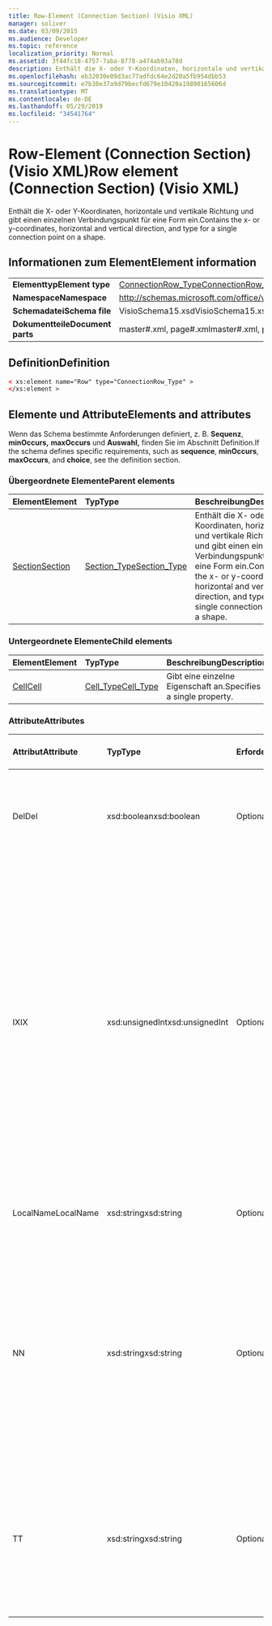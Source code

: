 ```yaml
---
title: Row-Element (Connection Section) (Visio XML)
manager: soliver
ms.date: 03/09/2015
ms.audience: Developer
ms.topic: reference
localization_priority: Normal
ms.assetid: 3f44fc18-4757-7aba-8778-a474ab93a78d
description: Enthält die X- oder Y-Koordinaten, horizontale und vertikale Richtung und gibt einen einzelnen Verbindungspunkt für eine Form ein.
ms.openlocfilehash: eb32030e89d3ac77adfdc64e2d20a5fb954dbb53
ms.sourcegitcommit: e7b38e37a9d79becfd679e10420a19890165606d
ms.translationtype: MT
ms.contentlocale: de-DE
ms.lasthandoff: 05/29/2019
ms.locfileid: "34541764"
---
```

# <a name="row-element-connection-section-visio-xml"></a><span data-ttu-id="f041a-103">Row-Element (Connection Section) (Visio XML)</span><span class="sxs-lookup"><span data-stu-id="f041a-103">Row element (Connection Section) (Visio XML)</span></span>

<span data-ttu-id="f041a-104">Enthält die X- oder Y-Koordinaten, horizontale und vertikale Richtung und gibt einen einzelnen Verbindungspunkt für eine Form ein.</span><span class="sxs-lookup"><span data-stu-id="f041a-104">Contains the x- or y-coordinates, horizontal and vertical direction, and type for a single connection point on a shape.</span></span>
  
## <a name="element-information"></a><span data-ttu-id="f041a-105">Informationen zum Element</span><span class="sxs-lookup"><span data-stu-id="f041a-105">Element information</span></span>

|||
|:-----|:-----|
|<span data-ttu-id="f041a-106">**Elementtyp**</span><span class="sxs-lookup"><span data-stu-id="f041a-106">**Element type**</span></span> <br/> |[<span data-ttu-id="f041a-107">ConnectionRow_Type</span><span class="sxs-lookup"><span data-stu-id="f041a-107">ConnectionRow_Type</span></span>](connectionrow_type-complextypevisio-xml.md) <br/> |
|<span data-ttu-id="f041a-108">**Namespace**</span><span class="sxs-lookup"><span data-stu-id="f041a-108">**Namespace**</span></span> <br/> |http://schemas.microsoft.com/office/visio/2012/main  <br/> |
|<span data-ttu-id="f041a-109">**Schemadatei**</span><span class="sxs-lookup"><span data-stu-id="f041a-109">**Schema file**</span></span> <br/> |<span data-ttu-id="f041a-110">VisioSchema15.xsd</span><span class="sxs-lookup"><span data-stu-id="f041a-110">VisioSchema15.xsd</span></span>  <br/> |
|<span data-ttu-id="f041a-111">**Dokumentteile**</span><span class="sxs-lookup"><span data-stu-id="f041a-111">**Document parts**</span></span> <br/> |<span data-ttu-id="f041a-112">master#.xml, page#.xml</span><span class="sxs-lookup"><span data-stu-id="f041a-112">master#.xml, page#.xml</span></span>  <br/> |
   
## <a name="definition"></a><span data-ttu-id="f041a-113">Definition</span><span class="sxs-lookup"><span data-stu-id="f041a-113">Definition</span></span>

```XML
< xs:element name="Row" type="ConnectionRow_Type" >
</xs:element >
```

## <a name="elements-and-attributes"></a><span data-ttu-id="f041a-114">Elemente und Attribute</span><span class="sxs-lookup"><span data-stu-id="f041a-114">Elements and attributes</span></span>

<span data-ttu-id="f041a-115">Wenn das Schema bestimmte Anforderungen definiert, z. B. **Sequenz**, **minOccurs,** **maxOccurs** und **Auswahl,** finden Sie im Abschnitt Definition.</span><span class="sxs-lookup"><span data-stu-id="f041a-115">If the schema defines specific requirements, such as **sequence**, **minOccurs**, **maxOccurs**, and **choice**, see the definition section.</span></span> 
  
### <a name="parent-elements"></a><span data-ttu-id="f041a-116">Übergeordnete Elemente</span><span class="sxs-lookup"><span data-stu-id="f041a-116">Parent elements</span></span>

|<span data-ttu-id="f041a-117">**Element**</span><span class="sxs-lookup"><span data-stu-id="f041a-117">**Element**</span></span>|<span data-ttu-id="f041a-118">**Typ**</span><span class="sxs-lookup"><span data-stu-id="f041a-118">**Type**</span></span>|<span data-ttu-id="f041a-119">**Beschreibung**</span><span class="sxs-lookup"><span data-stu-id="f041a-119">**Description**</span></span>|
|:-----|:-----|:-----|
|[<span data-ttu-id="f041a-120">Section</span><span class="sxs-lookup"><span data-stu-id="f041a-120">Section</span></span>](section-element-sheet_type-complextypevisio-xml.md) <br/> |[<span data-ttu-id="f041a-121">Section_Type</span><span class="sxs-lookup"><span data-stu-id="f041a-121">Section_Type</span></span>](section_type-complextypevisio-xml.md) <br/> |<span data-ttu-id="f041a-122">Enthält die X- oder Y-Koordinaten, horizontale und vertikale Richtung und gibt einen einzelnen Verbindungspunkt für eine Form ein.</span><span class="sxs-lookup"><span data-stu-id="f041a-122">Contains the x- or y-coordinates, horizontal and vertical direction, and type for a single connection point on a shape.</span></span>  <br/> |
   
### <a name="child-elements"></a><span data-ttu-id="f041a-123">Untergeordnete Elemente</span><span class="sxs-lookup"><span data-stu-id="f041a-123">Child elements</span></span>

|<span data-ttu-id="f041a-124">**Element**</span><span class="sxs-lookup"><span data-stu-id="f041a-124">**Element**</span></span>|<span data-ttu-id="f041a-125">**Typ**</span><span class="sxs-lookup"><span data-stu-id="f041a-125">**Type**</span></span>|<span data-ttu-id="f041a-126">**Beschreibung**</span><span class="sxs-lookup"><span data-stu-id="f041a-126">**Description**</span></span>|
|:-----|:-----|:-----|
|[<span data-ttu-id="f041a-127">Cell</span><span class="sxs-lookup"><span data-stu-id="f041a-127">Cell</span></span>](cell-element-connection-rowvisio-xml.md) <br/> |[<span data-ttu-id="f041a-128">Cell_Type</span><span class="sxs-lookup"><span data-stu-id="f041a-128">Cell_Type</span></span>](cell_type-complextypevisio-xml.md) <br/> |<span data-ttu-id="f041a-129">Gibt eine einzelne Eigenschaft an.</span><span class="sxs-lookup"><span data-stu-id="f041a-129">Specifies a single property.</span></span>  <br/> |
   
### <a name="attributes"></a><span data-ttu-id="f041a-130">Attribute</span><span class="sxs-lookup"><span data-stu-id="f041a-130">Attributes</span></span>

|<span data-ttu-id="f041a-131">**Attribut**</span><span class="sxs-lookup"><span data-stu-id="f041a-131">**Attribute**</span></span>|<span data-ttu-id="f041a-132">**Typ**</span><span class="sxs-lookup"><span data-stu-id="f041a-132">**Type**</span></span>|<span data-ttu-id="f041a-133">**Erforderlich**</span><span class="sxs-lookup"><span data-stu-id="f041a-133">**Required**</span></span>|<span data-ttu-id="f041a-134">**Beschreibung**</span><span class="sxs-lookup"><span data-stu-id="f041a-134">**Description**</span></span>|<span data-ttu-id="f041a-135">**Mögliche Werte**</span><span class="sxs-lookup"><span data-stu-id="f041a-135">**Possible values**</span></span>|
|:-----|:-----|:-----|:-----|:-----|
|<span data-ttu-id="f041a-136">Del</span><span class="sxs-lookup"><span data-stu-id="f041a-136">Del</span></span>  <br/> |<span data-ttu-id="f041a-137">xsd:boolean</span><span class="sxs-lookup"><span data-stu-id="f041a-137">xsd:boolean</span></span>  <br/> |<span data-ttu-id="f041a-138">Optional</span><span class="sxs-lookup"><span data-stu-id="f041a-138">optional</span></span>  <br/> |<span data-ttu-id="f041a-139">Gibt an, ob eine Zeile, die andernfalls von einem Master-Shape geerbt würde, gelöscht wurde.</span><span class="sxs-lookup"><span data-stu-id="f041a-139">Specifies whether a row that would otherwise be inherited from a master shape has been deleted.</span></span>  <br/> |<span data-ttu-id="f041a-140">Werte des typs xsd:boolean.</span><span class="sxs-lookup"><span data-stu-id="f041a-140">Values of the xsd:boolean type.</span></span>  <br/> |
|<span data-ttu-id="f041a-141">IX</span><span class="sxs-lookup"><span data-stu-id="f041a-141">IX</span></span>  <br/> |<span data-ttu-id="f041a-142">xsd:unsignedInt</span><span class="sxs-lookup"><span data-stu-id="f041a-142">xsd:unsignedInt</span></span>  <br/> |<span data-ttu-id="f041a-143">Optional</span><span class="sxs-lookup"><span data-stu-id="f041a-143">optional</span></span>  <br/> |<span data-ttu-id="f041a-144">Gibt den 1-basierten Bezeichner für die Zeile an.</span><span class="sxs-lookup"><span data-stu-id="f041a-144">Specifies the one-based identifier for the row.</span></span> <span data-ttu-id="f041a-145">Er sollte unqiue und größer als andere Bezeichner im gleichen Abschnitt sein. Das IX-Attribut wird nur für die Abschnitte Character, Connection, Field, FillGradient, Geometry, Layer, LineGradient, Paragraph, Reviewer, Scratch und Tabs verwendet.</span><span class="sxs-lookup"><span data-stu-id="f041a-145">It should be unqiue and greater than other identifiers in the same section.The IX attribute is only used for the Character, Connection, Field, FillGradient, Geometry, Layer, LineGradient, Paragraph, Reviewer, Scratch, and Tabs sections.</span></span> <span data-ttu-id="f041a-146">Eine Zeile kann nur eines der IX- oder N-Attribute aufweisen.</span><span class="sxs-lookup"><span data-stu-id="f041a-146">A row can only have one of the IX or N attributes.</span></span>  <br/> |<span data-ttu-id="f041a-147">Werte des xsd:unsignedInt-Typs.</span><span class="sxs-lookup"><span data-stu-id="f041a-147">Values of the xsd:unsignedInt type.</span></span>  <br/> |
|<span data-ttu-id="f041a-148">LocalName</span><span class="sxs-lookup"><span data-stu-id="f041a-148">LocalName</span></span>  <br/> |<span data-ttu-id="f041a-149">xsd:string</span><span class="sxs-lookup"><span data-stu-id="f041a-149">xsd:string</span></span>  <br/> |<span data-ttu-id="f041a-150">Optional</span><span class="sxs-lookup"><span data-stu-id="f041a-150">optional</span></span>  <br/> |<span data-ttu-id="f041a-151">Gibt den eindeutigen sprachabhängigen Namen der Zeile an.</span><span class="sxs-lookup"><span data-stu-id="f041a-151">Specifies the unique language-dependent name of the row.</span></span>  <br/> |<span data-ttu-id="f041a-152">Werte des xsd:string-Typs.</span><span class="sxs-lookup"><span data-stu-id="f041a-152">Values of the xsd:string type.</span></span>  <br/> |
|<span data-ttu-id="f041a-153">N</span><span class="sxs-lookup"><span data-stu-id="f041a-153">N</span></span>  <br/> |<span data-ttu-id="f041a-154">xsd:string</span><span class="sxs-lookup"><span data-stu-id="f041a-154">xsd:string</span></span>  <br/> |<span data-ttu-id="f041a-155">Optional</span><span class="sxs-lookup"><span data-stu-id="f041a-155">optional</span></span>  <br/> |<span data-ttu-id="f041a-156">Gibt den eindeutigen sprachunabhängigen Namen der Zeile an. Das N-Attribut wird nur für die Abschnitte User, Property, Actions, Control, Connection, Hyperlink und ActionTag verwendet.</span><span class="sxs-lookup"><span data-stu-id="f041a-156">Specifies the unique language-independent name of the row.The N attribute is only used for the User, Property, Actions, Control, Connection, Hyperlink, and ActionTag sections.</span></span> <span data-ttu-id="f041a-157">Eine Zeile kann nur eines der IX- oder N-Attribute aufweisen.</span><span class="sxs-lookup"><span data-stu-id="f041a-157">A row can only have one of the IX or N attributes.</span></span>  <br/> |<span data-ttu-id="f041a-158">Werte des xsd:string-Typs.</span><span class="sxs-lookup"><span data-stu-id="f041a-158">Values of the xsd:string type.</span></span>  <br/> |
|<span data-ttu-id="f041a-159">T</span><span class="sxs-lookup"><span data-stu-id="f041a-159">T</span></span>  <br/> |<span data-ttu-id="f041a-160">xsd:string</span><span class="sxs-lookup"><span data-stu-id="f041a-160">xsd:string</span></span>  <br/> |<span data-ttu-id="f041a-161">Optional</span><span class="sxs-lookup"><span data-stu-id="f041a-161">optional</span></span>  <br/> |<span data-ttu-id="f041a-162">Gibt den Typ des geometrischen Pfads an, der durch die Zeile dargestellt und in der Geometrievisualisierung verwendet wird.</span><span class="sxs-lookup"><span data-stu-id="f041a-162">Specifies the type of the geometric path represented by the row and used in geometry visualization.</span></span> <span data-ttu-id="f041a-163">Das T-Attribut wird nur für den Abschnitt Geometry verwendet.</span><span class="sxs-lookup"><span data-stu-id="f041a-163">The T attribute is only used for the Geometry section.</span></span>  <br/> |<span data-ttu-id="f041a-164">Werte des xsd:string-Typs.</span><span class="sxs-lookup"><span data-stu-id="f041a-164">Values of the xsd:string type.</span></span>  <br/> |
   


